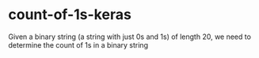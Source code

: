 # count-of-1s-keras
Given a binary string (a string with just 0s and 1s) of length 20, we need to determine the count of 1s in a binary string
